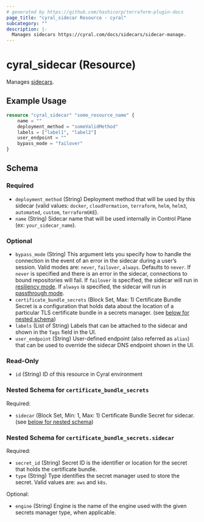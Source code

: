 ```yaml
---
# generated by https://github.com/hashicorp/terraform-plugin-docs
page_title: "cyral_sidecar Resource - cyral"
subcategory: ""
description: |-
  Manages sidecars https://cyral.com/docs/sidecars/sidecar-manage.
---
```


# cyral_sidecar (Resource)

Manages [sidecars](https://cyral.com/docs/sidecars/sidecar-manage).

## Example Usage

```terraform
resource "cyral_sidecar" "some_resource_name" {
    name = ""
    deployment_method = "someValidMethod"
    labels = ["label1", "label2"]
    user_endpoint = ""
    bypass_mode = "failover"
}
```

<!-- schema generated by tfplugindocs -->

## Schema

### Required

- `deployment_method` (String) Deployment method that will be used by this sidecar (valid values: `docker`, `cloudFormation`, `terraform`, `helm`, `helm3`, `automated`, `custom`, `terraformGKE`).
- `name` (String) Sidecar name that will be used internally in Control Plane (ex: `your_sidecar_name`).

### Optional

- `bypass_mode` (String) This argument lets you specify how to handle the connection in the event of an error in the sidecar during a user’s session. Valid modes are: `never`, `failover`, `always`. Defaults to `never`. If `never` is specified and there is an error in the sidecar, connections to bound repositories will fail. If `failover` is specified, the sidecar will run in [resiliency mode](https://cyral.com/docs/sidecars/sidecar-manage#resilient-mode-of-sidecar-operation). If `always` is specified, the sidecar will run in [passthrough mode](https://cyral.com/docs/sidecars/sidecar-manage#passthrough-mode).
- `certificate_bundle_secrets` (Block Set, Max: 1) Certificate Bundle Secret is a configuration that holds data about the location of a particular TLS certificate bundle in a secrets manager. (see [below for nested schema](#nestedblock--certificate_bundle_secrets))
- `labels` (List of String) Labels that can be attached to the sidecar and shown in the `Tags` field in the UI.
- `user_endpoint` (String) User-defined endpoint (also referred as `alias`) that can be used to override the sidecar DNS endpoint shown in the UI.

### Read-Only

- `id` (String) ID of this resource in Cyral environment

<a id="nestedblock--certificate_bundle_secrets"></a>

### Nested Schema for `certificate_bundle_secrets`

Required:

- `sidecar` (Block Set, Min: 1, Max: 1) Certificate Bundle Secret for sidecar. (see [below for nested schema](#nestedblock--certificate_bundle_secrets--sidecar))

<a id="nestedblock--certificate_bundle_secrets--sidecar"></a>

### Nested Schema for `certificate_bundle_secrets.sidecar`

Required:

- `secret_id` (String) Secret ID is the identifier or location for the secret that holds the certificate bundle.
- `type` (String) Type identifies the secret manager used to store the secret. Valid values are: `aws` and `k8s`.

Optional:

- `engine` (String) Engine is the name of the engine used with the given secrets manager type, when applicable.
